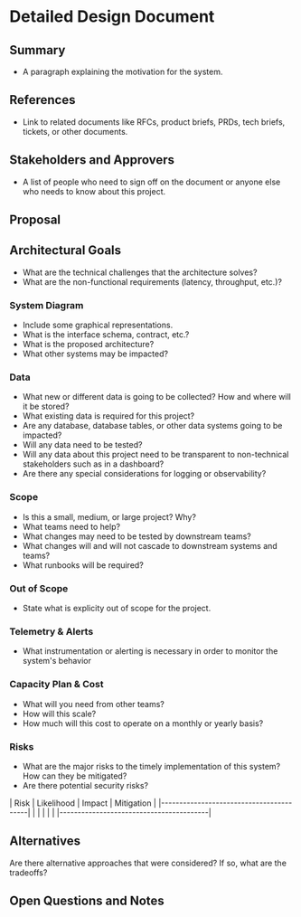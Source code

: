 # Detailed Design Document

## Summary

- A paragraph explaining the motivation for the system.

## References

- Link to related documents like RFCs, product briefs, PRDs, tech briefs, tickets, or other documents.

## Stakeholders and Approvers

- A list of people who need to sign off on the document  or anyone else who needs to know about this project.

## Proposal

## Architectural Goals  

- What are the technical challenges that the architecture solves?
- What are the non-functional requirements (latency, throughput, etc.)?

### System Diagram

- Include some graphical representations.
- What is the interface schema, contract, etc.?
- What is the proposed architecture?
- What other systems may be impacted?

### Data

- What new or different data is going to be collected? How and where will it be stored?
- What existing data is required for this project?
- Are any database, database tables, or other data systems going to be impacted?
- Will any data need to be tested?
- Will any data about this project need to be transparent to non-technical stakeholders such as in a dashboard?
- Are there any special considerations for logging or observability?

### Scope

- Is this a small, medium, or large project? Why?
- What teams need to help?
- What changes may need to be tested by downstream teams?
- What changes will and will not cascade to downstream systems and teams?
- What runbooks will be required?

### Out of Scope

- State what is explicity out of scope for the project.

### Telemetry & Alerts

- What instrumentation or alerting is necessary in order to monitor the system's behavior

### Capacity Plan & Cost

- What will you need from other teams?
- How will this scale?
- How much will this cost to operate on a monthly or yearly basis?

### Risks

- What are the major risks to the timely implementation of this system? How can they be mitigated?
- Are there potential security risks?

| Risk | Likelihood | Impact | Mitigation |
|-----------------------------------------|
|      |            |        |            |
|-----------------------------------------|

## Alternatives

Are there alternative approaches that were considered? If so, what are the tradeoffs?

## Open Questions and Notes
